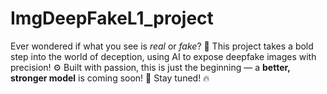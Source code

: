 # ImgDeepFakeL1_project
Ever wondered if what you see is *real* or *fake*? 🤯 This project takes a bold step into the world of deception, using AI to expose deepfake images with precision! ⚙️ Built with passion, this is just the beginning — a **better, stronger model** is coming soon! 🚀 Stay tuned! 🔥  
